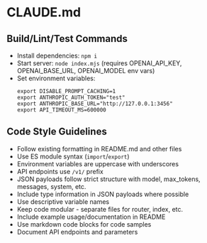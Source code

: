 # CLAUDE.md

## Build/Lint/Test Commands
- Install dependencies: `npm i`
- Start server: `node index.mjs` (requires OPENAI_API_KEY, OPENAI_BASE_URL, OPENAI_MODEL env vars)
- Set environment variables:
  ```shell
  export DISABLE_PROMPT_CACHING=1
  export ANTHROPIC_AUTH_TOKEN="test"
  export ANTHROPIC_BASE_URL="http://127.0.0.1:3456"
  export API_TIMEOUT_MS=600000
  ```

## Code Style Guidelines
- Follow existing formatting in README.md and other files
- Use ES module syntax (`import`/`export`)
- Environment variables are uppercase with underscores
- API endpoints use `/v1/` prefix
- JSON payloads follow strict structure with model, max_tokens, messages, system, etc.
- Include type information in JSON payloads where possible
- Use descriptive variable names
- Keep code modular - separate files for router, index, etc.
- Include example usage/documentation in README
- Use markdown code blocks for code samples
- Document API endpoints and parameters